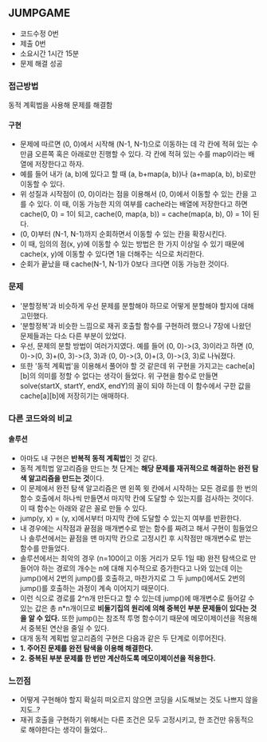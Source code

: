 ## JUMPGAME

- 코드수정 0번
- 제출 0번
- 소요시간 1시간 15분
- 문제 해결 성공

### 접근방법
동적 계획법을 사용해 문제를 해결함

#### 구현
- 문제에 따르면 (0, 0)에서 시작해 (N-1, N-1)으로 이동하는 데 각 칸에 적혀 있는 수만큼 오른쪽 혹은 아래로만 진행할 수 있다. 각 칸에 적혀 있는 수를 map이라는 배열에 저장한다고 하자. 
- 예를 들어 내가 (a, b)에 있다고 할 때 (a, b+map(a, b))나 (a+map(a, b), b)로만 이동할 수 있다.
- 위 성질과 시작점이 (0, 0)이라는 점을 이용해서 (0, 0)에서 이동할 수 있는 칸을 고를 수 있다. 이 때, 이동 가능한 지의 여부를 cache라는 배열에 저장한다고 하면 cache(0, 0) = 1이 되고, cache(0, map(a, b)) = cache(map(a, b), 0) = 1이 된다.
- (0, 0)부터 (N-1, N-1)까지 순회하면서 이동할 수 있는 칸을 확장시킨다.
- 이 때, 임의의 점(x, y)에 이동할 수 있는 방법은 한 가지 이상일 수 있기 때문에 cache(x, y)에 이동할 수 있다면 1을 더해주는 식으로 처리한다.
- 순회가 끝났을 때 cache(N-1, N-1)가 0보다 크다면 이동 가능한 것이다.

### 문제
- '분할정복'과 비슷하게 우선 문제를 분할해야 하므로 어떻게 분할해야 할지에 대해 고민했다.
- '분할정복'과 비슷한 느낌으로 재귀 호출할 함수를 구현하려 했으나 7장에 나왔던 문제들과는 다소 다른 부분이 있었다.
- 우선, 문제의 분할 방법이 여러가지였다. 예를 들어 (0, 0)->(3, 3)이라고 하면 (0, 0)->(0, 3)+(0, 3)->(3, 3)과 (0, 0)->(3, 0)+(3, 0)->(3, 3)로 나눠졌다.
- 또한 '동적 계획법'을 이용해서 풀어야 할 것 같은데 위 구현을 가지고는 cache[a][b]의 의미를 정할 수 없다는 생각이 들었다. 위 구현을 함수로 만들면 solve(startX, startY, endX, endY)의 꼴이 되야 하는데 이 함수에서 구한 값을 cache[a][b]에 저장히기는 애매하다.


### 다른 코드와의 비교

#### 솔루션
- 아마도 내 구현은 **반복적 동적 계획법**인 것 같다.
- 동적 계힉법 알고리즘을 만드는 첫 단계는 **해당 문제를 재귀적으로 해결하는 완전 탐색 알고리즘을 만드는 것**이다.
- 이 문제에서 완전 탐색 알고리즘은 맨 왼쪽 윗 칸에서 시작하는 모든 경로를 한 번의 함수 호출에서 하나씩 만들면서 마지막 칸에 도달할 수 있는지를 검사하는 것이다. 이 때 함수는 아래와 같은 꼴로 만들 수 있다. 
- jump(y, x) = (y, x)에서부터 마지막 칸에 도달할 수 있는지 여부를 반환한다.
- 내 경우에는 시작점과 끝점을 매개변수로 받는 함수를 짜려고 해서 구현이 힘들었으나 솔루션에서는 끝점을 맨 마지막 칸으로 고정시킨 후 시작점만 매개변수로 받는 함수를 만들었다.
- 솔루션에서는 최악의 경우 (n=100이고 이동 거리가 모두 1일 때) 완전 탐색으로 만들어야 하는 경로의 개수는 n에 대해 지수적으로 증가한다고 나와 있는데 이는 jump()에서 2번의 jump()를 호출하고, 마찬가지로 그 두 jump()에서도 2번의 jump()를 호출하는 과정이 계속 이어지기 때문이다.
- 이런 식으로 경로를 2^n개 만든다고 할 수 있는데 jump()에 매개변수로 들어갈 수 있는 값은 총 n*n개이므로 **비둘기집의 원리에 의해 중복인 부분 문제들이 있다는 것을 알 수 있다.** 또한 jump()는 참조적 투명 함수이기 때문에 메모이제이션을 적용해서 중복된 연산을 줄일 수 있다.
- 대개 동적 계획법 알고리즘의 구현은 다음과 같은 두 단계로 이루어진다.
- **1. 주어진 문제를 완전 탐색을 이용해 해결한다.**
- **2. 중복된 부분 문제를 한 번만 계산하도록 메모이제이션을 적용한다.**


### 느낀점
- 어떻게 구현해야 할지 확실히 떠오르지 않으면 코딩을 시도해보는 것도 나쁘지 않을지도..?
- 재귀 호출을 구현하기 위해서는 다른 조건은 모두 고정시키고, 한 조건만 유동적으로 해야한다는 생각이 들었다..
 
